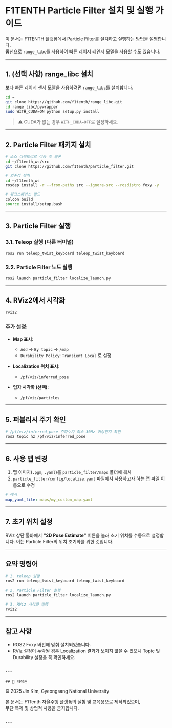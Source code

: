 # F1TENTH Particle Filter 설치 및 실행 가이드

이 문서는 F1TENTH 플랫폼에서 Particle Filter를 설치하고 실행하는 방법을 설명합니다.  
옵션으로 `range_libc`를 사용하여 빠른 레이저 레인지 모델을 사용할 수도 있습니다.

---

## 1. (선택 사항) range_libc 설치

보다 빠른 레이저 센서 모델을 사용하려면 `range_libc`를 설치합니다.

```bash
cd ~
git clone https://github.com/f1tenth/range_libc.git
cd range_libc/pywrapper
sudo WITH_CUDA=ON python setup.py install
````

> ⚠️ CUDA가 없는 경우 `WITH_CUDA=OFF`로 설정하세요.

---

## 2. Particle Filter 패키지 설치

```bash
# 소스 디렉토리로 이동 후 클론
cd ~/f1tenth_ws/src
git clone https://github.com/f1tenth/particle_filter.git

# 의존성 설치
cd ~/f1tenth_ws
rosdep install -r --from-paths src --ignore-src --rosdistro foxy -y

# 워크스페이스 빌드
colcon build
source install/setup.bash
```

---

## 3. Particle Filter 실행

### 3.1. Teleop 실행 (다른 터미널)

```bash
ros2 run teleop_twist_keyboard teleop_twist_keyboard
```

### 3.2. Particle Filter 노드 실행

```bash
ros2 launch particle_filter localize_launch.py
```

---

## 4. RViz2에서 시각화

```bash
rviz2
```

### 추가 설정:

* **Map 표시**:

  * `Add` → `By topic` → `/map`
  * `Durability Policy`: `Transient Local` 로 설정

* **Localization 위치 표시**:

  * `/pf/viz/inferred_pose`

* **입자 시각화 (선택)**:

  * `/pf/viz/particles`

---

## 5. 퍼블리시 주기 확인

```bash
# /pf/viz/inferred_pose 주파수가 최소 30Hz 이상인지 확인
ros2 topic hz /pf/viz/inferred_pose
```

---

## 6. 사용 맵 변경

1. 맵 이미지(`.pgm`, `.yaml`)를 `particle_filter/maps` 폴더에 복사
2. `particle_filter/config/localize.yaml` 파일에서 사용하고자 하는 맵 파일 이름으로 수정

```yaml
# 예시
map_yaml_file: maps/my_custom_map.yaml
```

---

## 7. 초기 위치 설정

RViz 상단 툴바에서 **"2D Pose Estimate"** 버튼을 눌러 초기 위치를 수동으로 설정합니다.
이는 Particle Filter의 위치 초기화를 위한 것입니다.

---

## 요약 명령어

```bash
# 1. teleop 실행
ros2 run teleop_twist_keyboard teleop_twist_keyboard

# 2. Particle Filter 실행
ros2 launch particle_filter localize_launch.py

# 3. RViz 시각화 실행
rviz2
```

---

## 참고 사항

* ROS2 Foxy 버전에 맞춰 설치되었습니다.
* RViz 설정이 누락될 경우 Localization 결과가 보이지 않을 수 있으니 Topic 및 Durability 설정을 꼭 확인하세요.

```

---

## 📄 저작권

```
© 2025 Jin Kim, Gyeongsang National University

본 문서는 F1Tenth 자율주행 플랫폼의 실험 및 교육용으로 제작되었으며,  
무단 복제 및 상업적 사용을 금지합니다.
```

---

